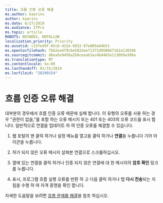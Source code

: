 ```yaml
---
title: 흐름 인증 오류 해결
ms.author: kaarins
author: kaarins
ms.date: 6/27/2018
ms.audience: ITPro
ms.topic: article
ROBOTS: NOINDEX, NOFOLLOW
localization_priority: Priority
ms.assetid: c15fed9f-65c6-422e-9d32-87e889a44b51
ms.openlocfilehash: fbb2ea4f0c6e582dae71371d958667162a138346
ms.sourcegitcommit: d6ea5e9458a2b8ceaab3ac4bd483e1130b9a398a
ms.translationtype: MT
ms.contentlocale: ko-KR
ms.lasthandoff: 01/15/2019
ms.locfileid: "28299154"
---
```

# <a name="troubleshoot-flow-authentication-errors"></a>흐름 인증 오류 해결

대부분의 경우에서 흐름 인증 오류 때문에 실패 합니다. 이 유형의 오류를 사용 하는 경우 "권한이 없음,"를 포함 하는 오류 메시지 또는 401 또는 403의 오류 코드를 표시 합니다. 일반적으로 연결을 업데이트 하 여 인증 오류를 해결할 수 있습니다.
  
1. 웹 포털의 맨 클릭 하거나 설정 메뉴를 열고을 클릭 하거나 **연결**을 누릅니다 기어 아이콘을 누릅니다.
    
2. 허가 되지 않은 오류 메시지 살펴본 연결으로 스크롤하십시오.
    
3. 옆에 있는 연결을 클릭 하거나 인증 되지 않은 연결에 대 한 메시지의 **암호 확인** 링크를 누릅니다. 
    
4. 표시, 프로그램 흐름 실행 오류를 반환 하 고 다음 클릭 하거나 탭 **다시 전송**되는 지침을 수행 하 여 자격 증명을 확인 합니다.
    
자세한 도움말을 보려면 [흐름 문제를 해결](https://go.microsoft.com/fwlink/?linkid=872110)을 참조 하십시오.
  


